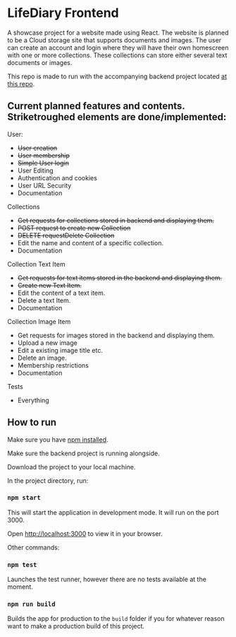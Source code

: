 # LifeDiary Frontend

A showcase project for a website made using React. The website is planned to be a Cloud storage site that supports documents and images. The user can create an account and login where they will have their own homescreen with one or more collections. These collections can store either several text documents or images.

This repo is made to run with the accompanying backend project located [at this repo](https://github.com/Frostrud/LifeDiary-Backend).

## Current planned features and contents. Striketroughed  elements are done/implemented:

User:
 - ~~User creation~~
 - ~~User membership~~
 - ~~Simple User login~~
 - User Editing
 - Authentication and cookies
 - User URL Security
 - Documentation

Collections
 - ~~Get requests for collections stored in backend and displaying them.~~
 - ~~POST request to create new Collection~~
 - ~~DELETE requestDelete Collection~~
 - Edit the name and content of a specific collection.
 - Documentation

Collection Text Item
 - ~~Get requests for text items stored in the backend and displaying them.~~
 - ~~Create new Text Item.~~
 - Edit the content of a text item.
 - Delete a text Item.
 - Documentation

Collection Image Item
 - Get requests for images stored in the backend and displaying them.
 - Upload a new image
 - Edit a existing image title etc.
 - Delete an image.
 - Membership restrictions
 - Documentation

Tests
- Everything

## How to run

Make sure you have [npm installed](https://www.npmjs.com/).

Make sure the backend project is running alongside.

Download the project to your local machine.

In the project directory, run:

### `npm start`

This will start the application in development mode. It will run on the port 3000.

Open [http://localhost:3000](http://localhost:3000) to view it in your browser.

Other commands:

### `npm test`

Launches the test runner, however there are no tests available at the moment. 

### `npm run build`

Builds the app for production to the `build` folder if you for whatever reason want to make a production build of this project.


